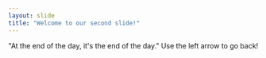 ```yaml
---
layout: slide
title: "Welcome to our second slide!"
---
```

"At the end of the day, it's the end of the day."
Use the left arrow to go back!

